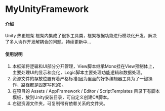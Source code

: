 # MyUnityFramework

#### 介绍
Unity 热更框架
框架内集成了很多工具类，框架根据功能进行模块化开发，解决了多人协作开发解耦合的问题。持续更新中...

#### 使用说明

1.  本框架将逻辑和UI部分分开管理，View脚本继承Mono挂在View预制体上，主要处理UI的显示和变化，Logic脚本主要处理功能逻辑和数据处理。
2.  资源文件的存放位置有着严格标准(因为里面的好多编辑器工具为了一键操作，路径都是固定写死的)。
3.  在项目的 Assets / AppFramework / Editor / ScriptTemplates 目录下有脚本模板，放到Unity安装目录，可自定义创建C#脚本。
4.  右键资源文件夹，可复制带有依赖关系的文件夹。
